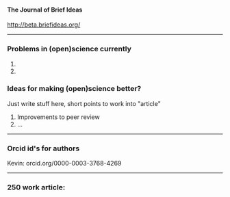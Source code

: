 
#### The Journal of Brief Ideas
http://beta.briefideas.org/

------

### Problems in (open)science currently
1) 
2) 

### Ideas for making (open)science better? 
Just write stuff here, short points to work into "article"
1) Improvements to peer review
2) ... 

------

### Orcid id's for authors
Kevin: orcid.org/0000-0003-3768-4269

------
### 250 work article: 
